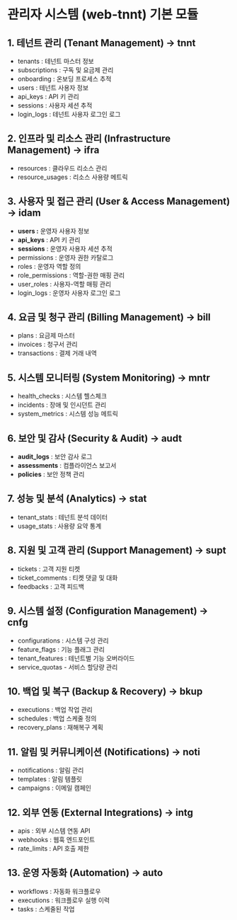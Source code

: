 # 관리자 시스템 (web-tnnt) 기본 모듈

## 1. 테넌트 관리 (Tenant Management) → tnnt

- tenants : 테넌트 마스터 정보
- subscriptions : 구독 및 요금제 관리
- onboarding : 온보딩 프로세스 추적
- users : 테넌트 사용자 정보
- api_keys : API 키 관리
- sessions : 사용자 세션 추적
- login_logs : 테넌트 사용자 로그인 로그

## 2. 인프라 및 리소스 관리 (Infrastructure Management) → ifra

- resources : 클라우드 리소스 관리
- resource_usages : 리소스 사용량 메트릭

## 3. 사용자 및 접근 관리 (User & Access Management) → idam

- **users :** 운영자 사용자 정보
- **api_keys** : API 키 관리
- **sessions** : 운영자 사용자 세션 추적
- permissions : 운영자 권한 카탈로그
- roles : 운영자 역할 정의
- role_permissions : 역할-권한 매핑 관리
- user_roles : 사용자-역할 매핑 관리
- login_logs : 운영자 사용자 로그인 로그

## 4. 요금 및 청구 관리 (Billing Management) → bill

- plans : 요금제 마스터
- invoices : 청구서 관리
- transactions : 결제 거래 내역

## 5. 시스템 모니터링 (System Monitoring) → mntr

- health_checks : 시스템 헬스체크
- incidents : 장애 및 인시던트 관리
- system_metrics : 시스템 성능 메트릭

## 6. 보안 및 감사 (Security & Audit) → audt

- **audit_logs** : 보안 감사 로그
- **assessments** : 컴플라이언스 보고서
- **policies** : 보안 정책 관리

## 7. 성능 및 분석 (Analytics) → stat

- tenant_stats : 테넌트 분석 데이터
- usage_stats : 사용량 요약 통계

## 8. 지원 및 고객 관리 (Support Management) → supt

- tickets : 고객 지원 티켓
- ticket_comments : 티켓 댓글 및 대화
- feedbacks : 고객 피드백

## 9. 시스템 설정 (Configuration Management) → cnfg

- configurations : 시스템 구성 관리
- feature_flags : 기능 플래그 관리
- tenant_features : 테넌트별 기능 오버라이드
- service_quotas - 서비스 할당량 관리

## 10. 백업 및 복구 (Backup & Recovery) → bkup

- executions : 백업 작업 관리
- schedules : 백업 스케줄 정의
- recovery_plans : 재해복구 계획

## 11. 알림 및 커뮤니케이션 (Notifications) → noti

- notifications : 알림 관리
- templates : 알림 템플릿
- campaigns : 이메일 캠페인

## 12. 외부 연동 (External Integrations) → intg

- apis : 외부 시스템 연동 API
- webhooks : 웹훅 엔드포인트
- rate_limits : API 호출 제한

## 13. 운영 자동화 (Automation) → auto

- workflows : 자동화 워크플로우
- executions : 워크플로우 실행 이력
- tasks : 스케줄된 작업
